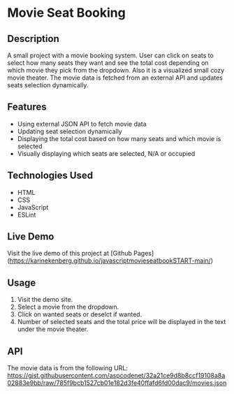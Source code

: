 # Movie Seat Booking

## Description
A small project with a movie booking system. User can click on seats to select how many seats they want 
and see the total cost depending on which movie they pick from the dropdown. Also it is a visualized small 
cozy movie theater. The movie data is fetched from an external API and updates seats selection dynamically.


## Features
- Using external JSON API to fetch movie data
- Updating seat selection dynamically
- Displaying the total cost based on how many seats and which movie is selected
- Visually displaying which seats are selected, N/A or occupied

## Technologies Used
- HTML
- CSS
- JavaScript
- ESLint 

## Live Demo
Visit the live demo of this project at [Github Pages] (https://karinekenberg.github.io/javascriptmovieseatbookSTART-main/)

## Usage
1. Visit the demo site.
2. Select a movie from the dropdown.
3. Click on wanted seats or deselct if wanted.
4. Number of selected seats and the total price will be displayed in the text under the movie theater.

## API
The movie data is from the following URL: https://gist.githubusercontent.com/aspcodenet/32a21ce9d8b8ccf19108a8a02883e9bb/raw/785f9bcb1527cb01e182d3fe40ffafd6fd00dac9/movies.json

